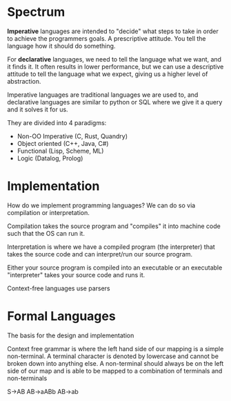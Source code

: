 # Spectrum
**Imperative** languages are intended to "decide" what steps to take in order to achieve the programmers goals. A prescriptive attitude. You tell the language how it should do something. 

For **declarative** languages, we need to tell the language what we want, and it finds it. It often results in lower performance, but we can use a descriptive attitude to tell the language what we expect, giving us a higher level of abstraction. 

Imperative languages are traditional languages we are used to, and declarative languages are similar to python or SQL where we give it a query and it solves it for us. 

They are divided into 4 paradigms:
- Non-OO Imperative (C, Rust, Quandry)
- Object oriented (C++, Java, C#)
- Functional (Lisp, Scheme, ML)
- Logic (Datalog, Prolog)
# Implementation
How do we implement programming languages? We can do so via compilation or interpretation. 

Compilation takes the source program and "compiles" it into machine code such that the OS can run it. 

Interpretation is where we have a compiled program (the interpreter) that takes the source code and can interpret/run our source program. 

Either your source program is compiled into an executable or an executable "interpreter" takes your source code and runs it. 

Context-free languages use parsers
# Formal Languages
The basis for the design and implementation 

Context free grammar is where the left hand side of our mapping is a simple non-terminal. A terminal character is denoted by lowercase and cannot be broken down into anything else. A non-terminal should always be on the left side of our map and is able to be mapped to a combination of terminals and non-terminals

S->AB
AB->aABb
AB->ab
